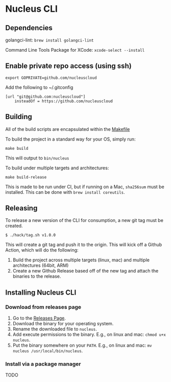 # Nucleus CLI

## Dependencies
golangci-lint:
```brew install golangci-lint```

Command Line Tools Package for XCode: 
```xcode-select --install```

## Enable private repo access (using ssh)
```export GOPRIVATE=github.com/nucleuscloud```

Add the following to ~/.gitconfig
```
[url "git@github.com:nucleuscloud"]
    insteadOf = https://github.com/nucleuscloud
```
## Building
All of the build scripts are encapsulated within the [Makefile](./Makefile)

To build the project in a standard way for your OS, simply run:
```
make build
```
This will output to `bin/nucleus`

To build under multiple targets and architectures:
```
make build-release
```
This is made to be run under CI, but if running on a Mac, `sha256sum` must be installed.
This can be done with `brew install coreutils`.

## Releasing
To release a new version of the CLI for consumption, a new git tag must be created.

```
$ ./hack/tag.sh v1.0.0
```
This will create a git tag and push it to the origin.
This will kick off a Github Action, which will do the following:
1. Build the project across multiple targets (linux, mac) and multiple architectures (64bit, ARM)
2. Create a new Github Release based off of the new tag and attach the binaries to the release.

## Installing Nucleus CLI

### Download from releases page
1. Go to the [Releases Page](https://github.com/nucleuscloud/cli/releases).
2. Download the binary for your operating system.
3. Rename the downloaded file to `nucleus`.
4. Add execute permissions to the binary. E.g., on linux and mac: `chmod u+x nucleus`.
5. Put the binary somewhere on your `PATH`. E.g., on linux and mac: `mv nucleus /usr/local/bin/nucleus`.

### Install via a package manager
TODO
